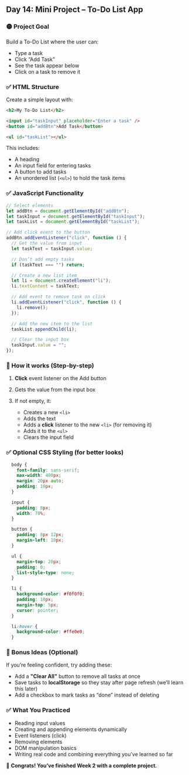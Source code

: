 <article class="day-block">

## Day 14: Mini Project – To-Do List App

### 🟡 Project Goal

Build a To-Do List where the user can:

* Type a task
* Click “Add Task”
* See the task appear below
* Click on a task to remove it

<div class="section-break"></div>

### ✅ HTML Structure

Create a simple layout with:

```html
<h2>My To-Do List</h2>

<input id="taskInput" placeholder="Enter a task" />
<button id="addBtn">Add Task</button>

<ul id="taskList"></ul>
```

This includes:

* A heading
* An input field for entering tasks
* A button to add tasks
* An unordered list (`<ul>`) to hold the task items

<div class="section-break"></div>

### ✅ JavaScript Functionality

```jsx
// Select elements
let addBtn = document.getElementById("addBtn");
let taskInput = document.getElementById("taskInput");
let taskList = document.getElementById("taskList");

// Add click event to the button
addBtn.addEventListener("click", function () {
  // Get the value from input
  let taskText = taskInput.value;

  // Don’t add empty tasks
  if (taskText === "") return;

  // Create a new list item
  let li = document.createElement("li");
  li.textContent = taskText;

  // Add event to remove task on click
  li.addEventListener("click", function () {
    li.remove();
  });

  // Add the new item to the list
  taskList.appendChild(li);

  // Clear the input box
  taskInput.value = "";
});
```

<div class="section-break"></div>

### 🔹 How it works (Step-by-step)

1. **Click** event listener on the Add button
2. Gets the value from the input box
3. If not empty, it:

   * Creates a new `<li>`
   * Adds the text
   * Adds a **click** listener to the new `<li>` (for removing it)
   * Adds it to the `<ul>`
   * Clears the input field

<div class="section-break"></div>

### ✅ Optional CSS Styling (for better looks)

```css
  body {
    font-family: sans-serif;
    max-width: 400px;
    margin: 20px auto;
    padding: 10px;
  }

  input {
    padding: 8px;
    width: 70%;
  }

  button {
    padding: 8px 12px;
    margin-left: 10px;
  }

  ul {
    margin-top: 20px;
    padding: 0;
    list-style-type: none;
  }

  li {
    background-color: #f0f0f0;
    padding: 10px;
    margin-top: 5px;
    cursor: pointer;
  }

  li:hover {
    background-color: #ffe0e0;
  }

```

<div class="section-break"></div>

<div class="practice">

### 🔸 Bonus Ideas (Optional)

If you’re feeling confident, try adding these:

* Add a **"Clear All"** button to remove all tasks at once
* Save tasks to **localStorage** so they stay after page refresh (we’ll learn this later)
* Add a checkbox to mark tasks as “done” instead of deleting

</div>

<div class="section-break"></div>

### ✅ What You Practiced

* Reading input values
* Creating and appending elements dynamically
* Event listeners (click)
* Removing elements
* DOM manipulation basics
* Writing real code and combining everything you’ve learned so far

<div class="section-break"></div>

🎉 **Congrats! You’ve finished Week 2 with a complete project.**

</article>
